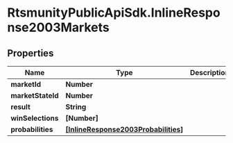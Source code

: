 # RtsmunityPublicApiSdk.InlineResponse2003Markets

## Properties
Name | Type | Description | Notes
------------ | ------------- | ------------- | -------------
**marketId** | **Number** |  | [optional] 
**marketStateId** | **Number** |  | [optional] 
**result** | **String** |  | [optional] 
**winSelections** | **[Number]** |  | [optional] 
**probabilities** | [**[InlineResponse2003Probabilities]**](InlineResponse2003Probabilities.md) |  | [optional] 


